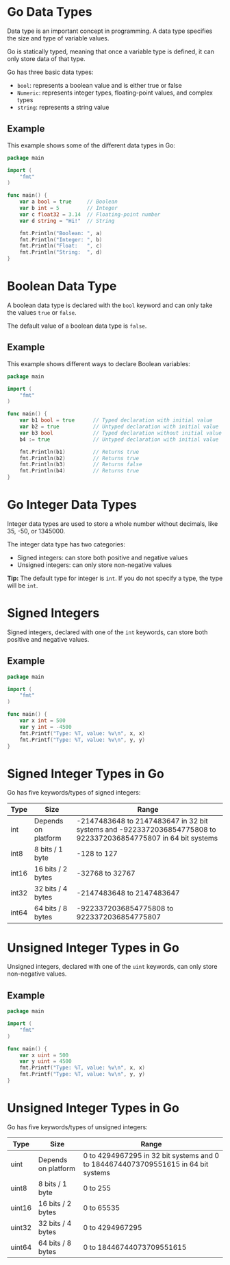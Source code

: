 # Go Data Types

Data type is an important concept in programming. A data type specifies the size and type of variable values.

Go is statically typed, meaning that once a variable type is defined, it can only store data of that type.

Go has three basic data types:

- `bool`: represents a boolean value and is either true or false
- `Numeric`: represents integer types, floating-point values, and complex types
- `string`: represents a string value

## Example

This example shows some of the different data types in Go:

```go
package main

import (
    "fmt"
)

func main() {
    var a bool = true     // Boolean
    var b int = 5         // Integer
    var c float32 = 3.14  // Floating-point number
    var d string = "Hi!"  // String

    fmt.Println("Boolean: ", a)
    fmt.Println("Integer: ", b)
    fmt.Println("Float:   ", c)
    fmt.Println("String:  ", d)
}
```

# Boolean Data Type

A boolean data type is declared with the `bool` keyword and can only take the values `true` or `false`.

The default value of a boolean data type is `false`.

## Example

This example shows different ways to declare Boolean variables:

```go
package main

import (
    "fmt"
)

func main() {
    var b1 bool = true      // Typed declaration with initial value
    var b2 = true           // Untyped declaration with initial value
    var b3 bool             // Typed declaration without initial value
    b4 := true              // Untyped declaration with initial value

    fmt.Println(b1)         // Returns true
    fmt.Println(b2)         // Returns true
    fmt.Println(b3)         // Returns false
    fmt.Println(b4)         // Returns true
}
```

# Go Integer Data Types

Integer data types are used to store a whole number without decimals, like 35, -50, or 1345000.

The integer data type has two categories:

- Signed integers: can store both positive and negative values
- Unsigned integers: can only store non-negative values

**Tip:** The default type for integer is `int`. If you do not specify a type, the type will be `int`.

# Signed Integers

Signed integers, declared with one of the `int` keywords, can store both positive and negative values.

## Example

```go
package main

import (
    "fmt"
)

func main() {
    var x int = 500
    var y int = -4500
    fmt.Printf("Type: %T, value: %v\n", x, x)
    fmt.Printf("Type: %T, value: %v\n", y, y)
}
```

# Signed Integer Types in Go

Go has five keywords/types of signed integers:

| Type  | Size               | Range                                                      |
| ----- | ------------------ | ---------------------------------------------------------- |
| int   | Depends on platform| -2147483648 to 2147483647 in 32 bit systems and -9223372036854775808 to 9223372036854775807 in 64 bit systems      |
| int8  | 8 bits / 1 byte    | -128 to 127                                               |
| int16 | 16 bits / 2 bytes  | -32768 to 32767                                           |
| int32 | 32 bits / 4 bytes  | -2147483648 to 2147483647                                 |
| int64 | 64 bits / 8 bytes  | -9223372036854775808 to 9223372036854775807               |

# Unsigned Integer Types in Go

Unsigned integers, declared with one of the `uint` keywords, can only store non-negative values.

## Example

```go
package main

import (
    "fmt"
)

func main() {
    var x uint = 500
    var y uint = 4500
    fmt.Printf("Type: %T, value: %v\n", x, x)
    fmt.Printf("Type: %T, value: %v\n", y, y)
}
```
# Unsigned Integer Types in Go

Go has five keywords/types of unsigned integers:

| Type   | Size               | Range                                                       |
| ------ | ------------------ | ----------------------------------------------------------- |
| uint   | Depends on platform| 0 to 4294967295 in 32 bit systems and 0 to 18446744073709551615 in 64 bit systems                      |
| uint8  | 8 bits / 1 byte    | 0 to 255                                                   |
| uint16 | 16 bits / 2 bytes  | 0 to 65535                                                 |
| uint32 | 32 bits / 4 bytes  | 0 to 4294967295                                            |
| uint64 | 64 bits / 8 bytes  | 0 to 18446744073709551615                                  |
